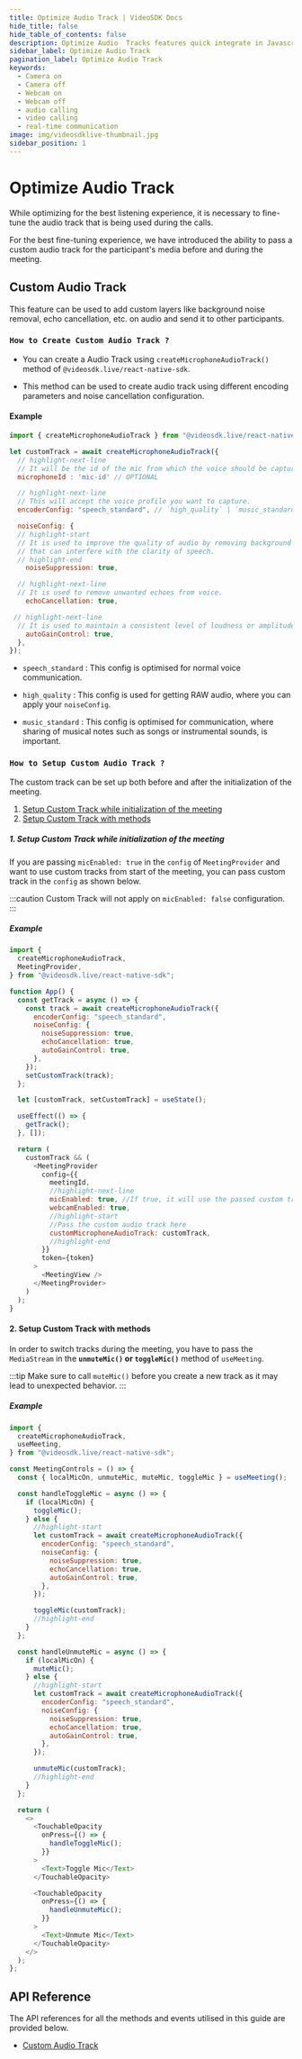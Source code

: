 ```yaml
---
title: Optimize Audio Track | VideoSDK Docs
hide_title: false
hide_table_of_contents: false
description: Optimize Audio  Tracks features quick integrate in Javascript, React JS, Android, IOS, React Native, Flutter with Video SDK to add live video & audio conferencing to your applications.
sidebar_label: Optimize Audio Track
pagination_label: Optimize Audio Track
keywords:
  - Camera on
  - Camera off
  - Webcam on
  - Webcam off
  - audio calling
  - video calling
  - real-time communication
image: img/videosdklive-thumbnail.jpg
sidebar_position: 1
---
```


# Optimize Audio Track

While optimizing for the best listening experience, it is necessary to fine-tune the audio track that is being used during the calls.

For the best fine-tuning experience, we have introduced the ability to pass a custom audio track for the participant's media before and during the meeting.

## Custom Audio Track

This feature can be used to add custom layers like background noise removal, echo cancellation, etc. on audio and send it to other participants.

### `How to Create Custom Audio Track ?`

- You can create a Audio Track using `createMicrophoneAudioTrack()` method of `@videosdk.live/react-native-sdk`.

- This method can be used to create audio track using different encoding parameters and noise cancellation configuration.

#### Example

```javascript
import { createMicrophoneAudioTrack } from "@videosdk.live/react-native-sdk";

let customTrack = await createMicrophoneAudioTrack({
  // highlight-next-line
  // It will be the id of the mic from which the voice should be captured.
  microphoneId : 'mic-id' // OPTIONAL

  // highlight-next-line
  // This will accept the voice profile you want to capture.
  encoderConfig: "speech_standard", // `high_quality` | `music_standard`,  Default : `speech_standard`

  noiseConfig: {
  // highlight-start
  // It is used to improve the quality of audio by removing background noise
  // that can interfere with the clarity of speech.
  // highlight-end
    noiseSuppression: true,

  // highlight-next-line
  // It is used to remove unwanted echoes from voice.
    echoCancellation: true,

 // highlight-next-line
  // It is used to maintain a consistent level of loudness or amplitude in a voice.
    autoGainControl: true,
  },
});
```

- `speech_standard` : This config is optimised for normal voice communication.

- `high_quality` : This config is used for getting RAW audio, where you can apply your `noiseConfig`.

- `music_standard` : This config is optimised for communication, where sharing of musical notes such as songs or instrumental sounds, is important.

### `How to Setup Custom Audio Track ?`

The custom track can be set up both before and after the initialization of the meeting.

1. [Setup Custom Track while initialization of the meeting](#1-setup-custom-track-while-initialization-of-the-meeting)
2. [Setup Custom Track with methods](#2-setup-custom-track-with-methods)

##### 1. Setup Custom Track while initialization of the meeting

If you are passing `micEnabled: true` in the `config` of `MeetingProvider` and want to use custom tracks from start of the meeting, you can pass custom track in the `config` as shown below.

:::caution
Custom Track will not apply on `micEnabled: false` configuration.
:::

##### Example

```javascript
import {
  createMicrophoneAudioTrack,
  MeetingProvider,
} from "@videosdk.live/react-native-sdk";

function App() {
  const getTrack = async () => {
    const track = await createMicrophoneAudioTrack({
      encoderConfig: "speech_standard",
      noiseConfig: {
        noiseSuppression: true,
        echoCancellation: true,
        autoGainControl: true,
      },
    });
    setCustomTrack(track);
  };

  let [customTrack, setCustomTrack] = useState();

  useEffect(() => {
    getTrack();
  }, []);

  return (
    customTrack && (
      <MeetingProvider
        config={{
          meetingId,
          //highlight-next-line
          micEnabled: true, //If true, it will use the passed custom track to turn mic on
          webcamEnabled: true,
          //highlight-start
          //Pass the custom audio track here
          customMicrophoneAudioTrack: customTrack,
          //highlight-end
        }}
        token={token}
      >
        <MeetingView />
      </MeetingProvider>
    )
  );
}
```

#### 2. Setup Custom Track with methods

In order to switch tracks during the meeting, you have to pass the `MediaStream` in the **`unmuteMic()` or `toggleMic()`** method of `useMeeting`.

:::tip
Make sure to call `muteMic()` before you create a new track as it may lead to unexpected behavior.
:::

##### Example

```javascript
import {
  createMicrophoneAudioTrack,
  useMeeting,
} from "@videosdk.live/react-native-sdk";

const MeetingControls = () => {
  const { localMicOn, unmuteMic, muteMic, toggleMic } = useMeeting();

  const handleToggleMic = async () => {
    if (localMicOn) {
      toggleMic();
    } else {
      //highlight-start
      let customTrack = await createMicrophoneAudioTrack({
        encoderConfig: "speech_standard",
        noiseConfig: {
          noiseSuppression: true,
          echoCancellation: true,
          autoGainControl: true,
        },
      });

      toggleMic(customTrack);
      //highlight-end
    }
  };

  const handleUnmuteMic = async () => {
    if (localMicOn) {
      muteMic();
    } else {
      //highlight-start
      let customTrack = await createMicrophoneAudioTrack({
        encoderConfig: "speech_standard",
        noiseConfig: {
          noiseSuppression: true,
          echoCancellation: true,
          autoGainControl: true,
        },
      });

      unmuteMic(customTrack);
      //highlight-end
    }
  };

  return (
    <>
      <TouchableOpacity
        onPress={() => {
          handleToggleMic();
        }}
      >
        <Text>Toggle Mic</Text>
      </TouchableOpacity>

      <TouchableOpacity
        onPress={() => {
          handleUnmuteMic();
        }}
      >
        <Text>Unmute Mic</Text>
      </TouchableOpacity>
    </>
  );
};
```

## API Reference

The API references for all the methods and events utilised in this guide are provided below.

- [Custom Audio Track](/react/api/sdk-reference/custom-tracks#custom-audio-track)
